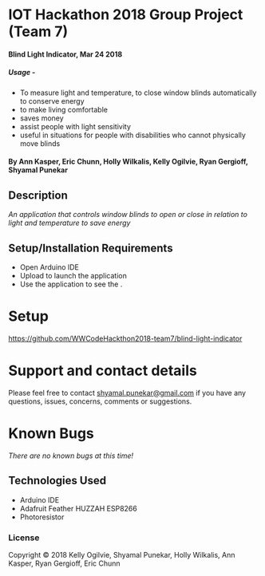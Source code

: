 # IOT Hackathon 2018 Group Project (Team 7)

#### Blind Light Indicator, Mar 24 2018

##### Usage -

* To measure light and temperature, to close window blinds automatically to conserve energy
* to make living comfortable
* saves money
* assist people with light sensitivity
* useful in situations for people with disabilities who cannot physically move blinds


#### By Ann Kasper, Eric Chunn, Holly Wilkalis, Kelly Ogilvie, Ryan Gergioff, Shyamal Punekar

## Description

_An application that controls window blinds to open or close in relation to light and temperature to save energy_

## Setup/Installation Requirements
* Open Arduino IDE
* Upload to launch the application
* Use the application to see the  .


# Setup
  https://github.com/WWCodeHackthon2018-team7/blind-light-indicator

# Support and contact details

  Please feel free to contact shyamal.punekar@gmail.com if you have any questions, issues, concerns, comments or suggestions.
# Known Bugs
_There are no known bugs at this time!_

## Technologies Used

* Arduino IDE
* Adafruit Feather HUZZAH ESP8266
* Photoresistor




### License

Copyright &copy; 2018 Kelly Ogilvie, Shyamal Punekar, Holly Wilkalis, Ann Kasper, Ryan Gergioff, Eric Chunn